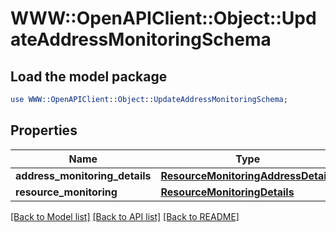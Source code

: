 # WWW::OpenAPIClient::Object::UpdateAddressMonitoringSchema

## Load the model package
```perl
use WWW::OpenAPIClient::Object::UpdateAddressMonitoringSchema;
```

## Properties
Name | Type | Description | Notes
------------ | ------------- | ------------- | -------------
**address_monitoring_details** | [**ResourceMonitoringAddressDetails**](ResourceMonitoringAddressDetails.md) |  | [optional] 
**resource_monitoring** | [**ResourceMonitoringDetails**](ResourceMonitoringDetails.md) |  | [optional] 

[[Back to Model list]](../README.md#documentation-for-models) [[Back to API list]](../README.md#documentation-for-api-endpoints) [[Back to README]](../README.md)


